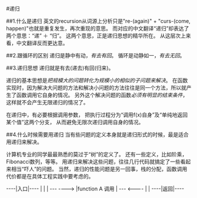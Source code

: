 #递归

##1.什么是递归
英文的recursion从词源上分析只是"re-(again)" + "curs-(come, happen)"也就是重复发生，再次重现的意思。
而对应的中文翻译“递归”却表达了两个意思：“递” ＋ “归”。
这两个意思，正是递归思想的精华所在。
从这层次上来看，中文翻译反而更达意。

##2.跟循环的区别
递归是静中有动，*有去有回*。
循环是动静如一，*有去无回*。

##3.递归思想
递归就是有去(递去)有回(归来)。

递归的基本思想是*把规模大的问题转化为规模小的相似的子问题来解决*。
在函数实现时，因为解决大问题的方法和解决小问题的方法往往是同一个方法，所以就产生了函数调用它自身的情况。
另外这个解决问题的函数*必须有明显的结束条件*，这样就不会产生无限递归的情况了。

在递归中，有必要根据调用参数，
把执行过程分为“调用f(x)自身”及“单纯地返回某个值”这两个分支，
从而避免无限次递归调用自身的情况。

##4.什么时候需要用递归
当有些问题的定义本身就是递归形式的时候，最是适合用递归来解决。

计算机专业的同学最最熟悉的莫过于“树”的定义了。
还有一些定义，比如阶乘，Fibonacci数列，等等。
用递归来解决这些问题，往往几行代码就搞定了一些看起来相当“吓人”的问题。
当然，递归的性能问题是另一回事，栈的分配，函数调用代价都是在具体工程实践中要考虑的。



----|入口|----
|           |
|           --- ---->
|function A 调用
|           --- <----
|           |
----|返回|----
